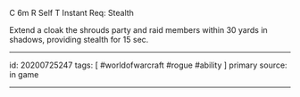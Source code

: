 
C 6m
R Self
T Instant
Req: Stealth

Extend a cloak the shrouds party and raid members within 30 yards in shadows, providing stealth for 15 sec.

---

id: 20200725247
tags: [ #worldofwarcraft #rogue #ability ]
primary source: in game

---